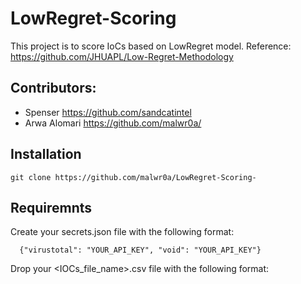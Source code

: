 # LowRegret-Scoring
This project is to score IoCs based on LowRegret model. 
Reference: https://github.com/JHUAPL/Low-Regret-Methodology
## Contributors:
* Spenser https://github.com/sandcatintel
* Arwa Alomari https://github.com/malwr0a/
## Installation 
```
git clone https://github.com/malwr0a/LowRegret-Scoring-
```
## Requiremnts 
Create your secrets.json file with the following format:
```
  {"virustotal": "YOUR_API_KEY", "void": "YOUR_API_KEY"}

```
Drop your <IOCs_file_name>.csv file with the following format:

